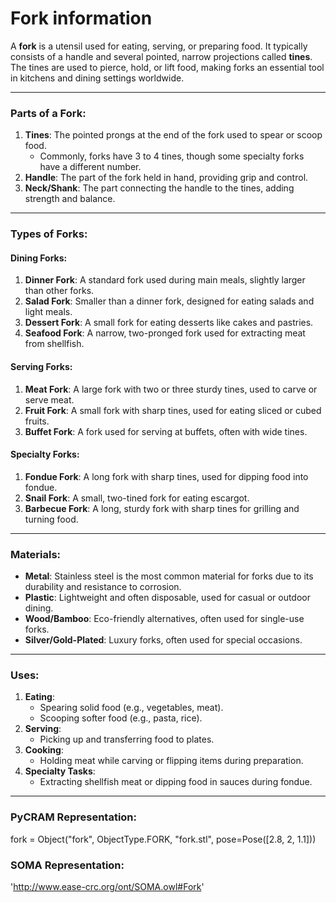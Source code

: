 # Fork information

A **fork** is a utensil used for eating, serving, or preparing food. It typically consists of a handle and several pointed, narrow projections called **tines**. The tines are used to pierce, hold, or lift food, making forks an essential tool in kitchens and dining settings worldwide.

---

### **Parts of a Fork**:
1. **Tines**: The pointed prongs at the end of the fork used to spear or scoop food.
   - Commonly, forks have 3 to 4 tines, though some specialty forks have a different number.
2. **Handle**: The part of the fork held in hand, providing grip and control.
3. **Neck/Shank**: The part connecting the handle to the tines, adding strength and balance.

---

### **Types of Forks**:

#### **Dining Forks**:
1. **Dinner Fork**: A standard fork used during main meals, slightly larger than other forks.
2. **Salad Fork**: Smaller than a dinner fork, designed for eating salads and light meals.
3. **Dessert Fork**: A small fork for eating desserts like cakes and pastries.
4. **Seafood Fork**: A narrow, two-pronged fork used for extracting meat from shellfish.

#### **Serving Forks**:
1. **Meat Fork**: A large fork with two or three sturdy tines, used to carve or serve meat.
2. **Fruit Fork**: A small fork with sharp tines, used for eating sliced or cubed fruits.
3. **Buffet Fork**: A fork used for serving at buffets, often with wide tines.

#### **Specialty Forks**:
1. **Fondue Fork**: A long fork with sharp tines, used for dipping food into fondue.
2. **Snail Fork**: A small, two-tined fork for eating escargot.
3. **Barbecue Fork**: A long, sturdy fork with sharp tines for grilling and turning food.

---

### **Materials**:
- **Metal**: Stainless steel is the most common material for forks due to its durability and resistance to corrosion.
- **Plastic**: Lightweight and often disposable, used for casual or outdoor dining.
- **Wood/Bamboo**: Eco-friendly alternatives, often used for single-use forks.
- **Silver/Gold-Plated**: Luxury forks, often used for special occasions.

---

### **Uses**:
1. **Eating**:
   - Spearing solid food (e.g., vegetables, meat).
   - Scooping softer food (e.g., pasta, rice).
2. **Serving**:
   - Picking up and transferring food to plates.
3. **Cooking**:
   - Holding meat while carving or flipping items during preparation.
4. **Specialty Tasks**:
   - Extracting shellfish meat or dipping food in sauces during fondue.

---

### PyCRAM Representation:
fork = Object("fork", ObjectType.FORK, "fork.stl", pose=Pose([2.8, 2, 1.1]))

### SOMA Representation:
'http://www.ease-crc.org/ont/SOMA.owl#Fork'

